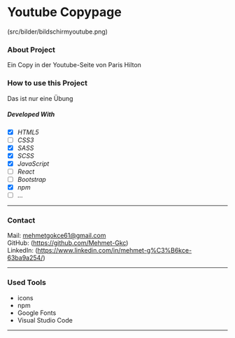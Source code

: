
# Youtube Copypage

(src/bilder/bildschirmyoutube.png)


### About Project

Ein Copy in der Youtube-Seite von Paris Hilton

### How to use this Project

Das ist nur eine Übung

##### Developed With

- [x] _HTML5_
- [ ] _CSS3_
- [x] _SASS_
- [x] _SCSS_
- [x] _JavaScript_
- [ ] _React_
- [ ] _Bootstrap_
- [x] _npm_
- [ ] _..._

---

### Contact

Mail: <mehmetgokce61@gmail.com><br>
GitHub: (https://github.com/Mehmet-Gkc)<br>
LinkedIn: (https://www.linkedin.com/in/mehmet-g%C3%B6kce-63ba9a254/)

---

### Used Tools

- icons
- npm
- Google Fonts
- Visual Studio Code

---